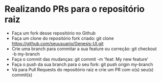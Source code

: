 # Realizando PRs para o repositório raiz
- Faça um fork desse repositório no Github
- Faça um clone do repositório fork criado: git clone https://github.com/seuusuario/Genesis-UI.git
- Crie uma branch para commitar a sua feature ou correção: git checkout -b my-branch
- Faça o commit das mudanças: git commit -m 'feat: My new feature'
- Faça o push da sua branch para o seu fork: git push origin my-branch
- Vá para Pull Requests do repositório raiz e crie um PR com o(s) seu(s) commit(s)
